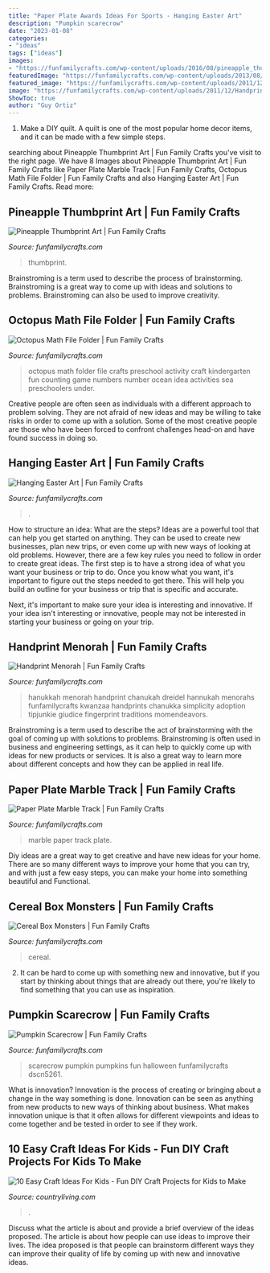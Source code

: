 ```yaml
---
title: "Paper Plate Awards Ideas For Sports - Hanging Easter Art"
description: "Pumpkin scarecrow"
date: "2023-01-08"
categories:
- "ideas"
tags: ["ideas"]
images:
- "https://funfamilycrafts.com/wp-content/uploads/2016/08/pineapple_thumbprint.jpg"
featuredImage: "https://funfamilycrafts.com/wp-content/uploads/2013/08/paper-plate-marble-track-3.jpg"
featured_image: "https://funfamilycrafts.com/wp-content/uploads/2011/12/Handprint-Menorah.jpg"
image: "https://funfamilycrafts.com/wp-content/uploads/2011/12/Handprint-Menorah.jpg"
ShowToc: true
author: "Guy Ortiz"
---
```



1. Make a DIY quilt. A quilt is one of the most popular home decor items, and it can be made with a few simple steps.

	

		
searching about Pineapple Thumbprint Art | Fun Family Crafts you've visit to the right page. We have 8 Images about Pineapple Thumbprint Art | Fun Family Crafts like Paper Plate Marble Track | Fun Family Crafts, Octopus Math File Folder | Fun Family Crafts and also Hanging Easter Art | Fun Family Crafts. Read more:
		
    
## Pineapple Thumbprint Art | Fun Family Crafts

<img loading=lazy src="https://funfamilycrafts.com/wp-content/uploads/2016/08/pineapple_thumbprint.jpg" onerror="this.onerror=null;this.src='https://tse3.mm.bing.net/th?id=OIP.98n_AL1fqSL7-ya0KYiLFAHaLG&amp;pid=15.1';" alt="Pineapple Thumbprint Art | Fun Family Crafts">

_Source: funfamilycrafts.com_

>thumbprint. 

	

Brainstroming is a term used to describe the process of brainstorming. Brainstroming is a great way to come up with ideas and solutions to problems. Brainstroming can also be used to improve creativity.

    
## Octopus Math File Folder | Fun Family Crafts

<img loading=lazy src="http://funfamilycrafts.com/wp-content/uploads/2012/06/octopus-math-1.jpg" onerror="this.onerror=null;this.src='https://tse4.mm.bing.net/th?id=OIP.4JP4wo8oQZNk7Hd3UpWPJQHaLG&amp;pid=15.1';" alt="Octopus Math File Folder | Fun Family Crafts">

_Source: funfamilycrafts.com_

>octopus math folder file crafts preschool activity craft kindergarten fun counting game numbers number ocean idea activities sea preschoolers under. 

	

Creative people are often seen as individuals with a different approach to problem solving. They are not afraid of new ideas and may be willing to take risks in order to come up with a solution. Some of the most creative people are those who have been forced to confront challenges head-on and have found success in doing so.

    
## Hanging Easter Art | Fun Family Crafts

<img loading=lazy src="https://funfamilycrafts.com/wp-content/uploads/2014/03/easter_art.jpg" onerror="this.onerror=null;this.src='https://tse3.mm.bing.net/th?id=OIP.NKrgiQfin70w_bY9NPAMLAHaJ4&amp;pid=15.1';" alt="Hanging Easter Art | Fun Family Crafts">

_Source: funfamilycrafts.com_

>. 

	

How to structure an idea: What are the steps?
Ideas are a powerful tool that can help you get started on anything. They can be used to create new businesses, plan new trips, or even come up with new ways of looking at old problems. However, there are a few key rules you need to follow in order to create great ideas.
The first step is to have a strong idea of what you want your business or trip to do. Once you know what you want, it's important to figure out the steps needed to get there. This will help you build an outline for your business or trip that is specific and accurate.

Next, it's important to make sure your idea is interesting and innovative. If your idea isn't interesting or innovative, people may not be interested in starting your business or going on your trip.

    
## Handprint Menorah | Fun Family Crafts

<img loading=lazy src="https://funfamilycrafts.com/wp-content/uploads/2011/12/Handprint-Menorah.jpg" onerror="this.onerror=null;this.src='https://tse1.mm.bing.net/th?id=OIP.xT9xu4c25piiSHg125mDzAHaFj&amp;pid=15.1';" alt="Handprint Menorah | Fun Family Crafts">

_Source: funfamilycrafts.com_

>hanukkah menorah handprint chanukah dreidel hannukah menorahs funfamilycrafts kwanzaa handprints chanukka simplicity adoption tipjunkie giudice fingerprint traditions momendeavors. 

	

Brainstroming is a term used to describe the act of brainstorming with the goal of coming up with solutions to problems. Brainstroming is often used in business and engineering settings, as it can help to quickly come up with ideas for new products or services. It is also a great way to learn more about different concepts and how they can be applied in real life.

    
## Paper Plate Marble Track | Fun Family Crafts

<img loading=lazy src="https://funfamilycrafts.com/wp-content/uploads/2013/08/paper-plate-marble-track-3.jpg" onerror="this.onerror=null;this.src='https://tse2.mm.bing.net/th?id=OIP.VIqg73eQUZVUUdSrkh49sAHaF9&amp;pid=15.1';" alt="Paper Plate Marble Track | Fun Family Crafts">

_Source: funfamilycrafts.com_

>marble paper track plate. 

	

Diy ideas are a great way to get creative and have new ideas for your home. There are so many different ways to improve your home that you can try, and with just a few easy steps, you can make your home into something beautiful and Functional.

    
## Cereal Box Monsters | Fun Family Crafts

<img loading=lazy src="https://funfamilycrafts.com/wp-content/uploads/2013/10/cereal-box-monsters-2.jpg" onerror="this.onerror=null;this.src='https://tse4.mm.bing.net/th?id=OIP.YXjFCLE3Hawf2KhKTekulQHaLH&amp;pid=15.1';" alt="Cereal Box Monsters | Fun Family Crafts">

_Source: funfamilycrafts.com_

>cereal. 

	

2. It can be hard to come up with something new and innovative, but if you start by thinking about things that are already out there, you're likely to find something that you can use as inspiration. 

    
## Pumpkin Scarecrow | Fun Family Crafts

<img loading=lazy src="https://funfamilycrafts.com/wp-content/uploads/2012/10/DSCN5261.jpg" onerror="this.onerror=null;this.src='https://tse2.mm.bing.net/th?id=OIP.Trp8FToZqZFAw18HyYIaogHaJW&amp;pid=15.1';" alt="Pumpkin Scarecrow | Fun Family Crafts">

_Source: funfamilycrafts.com_

>scarecrow pumpkin pumpkins fun halloween funfamilycrafts dscn5261. 

	

What is innovation?
Innovation is the process of creating or bringing about a change in the way something is done. Innovation can be seen as anything from new products to new ways of thinking about business. What makes innovation unique is that it often allows for different viewpoints and ideas to come together and be tested in order to see if they work.

    
## 10 Easy Craft Ideas For Kids - Fun DIY Craft Projects For Kids To Make

<img loading=lazy src="https://hips.hearstapps.com/clv.h-cdn.co/assets/17/47/1600x2398/gallery-1511281965-dsc-1688289.jpg?resize=480:*" onerror="this.onerror=null;this.src='https://tse4.mm.bing.net/th?id=OIP.jMnzmSNQYg0NIttqy4tnCQHaLG&amp;pid=15.1';" alt="10 Easy Craft Ideas For Kids - Fun DIY Craft Projects for Kids to Make">

_Source: countryliving.com_

>. 

	

Discuss what the article is about and provide a brief overview of the ideas proposed.
The article is about how people can use ideas to improve their lives. The idea proposed is that people can brainstorm different ways they can improve their quality of life by coming up with new and innovative ideas.

